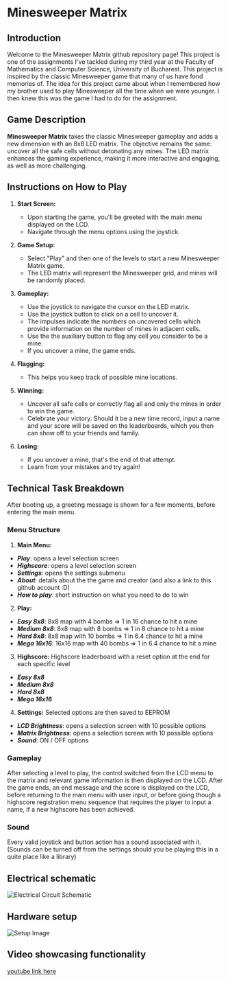 # Minesweeper Matrix
 
## Introduction

Welcome to the Minesweeper Matrix github repository page! 
This project is one of the assignments I've tackled during my third year at the Faculty of Mathematics and Computer Science, University of Bucharest.
This project is inspired by the classic Minesweeper game that many of us have fond memories of. The idea for this project came about when I remembered how my brother used to play Minesweeper all the time when we were younger. I then knew this was the game I had to do for the assignment.

## Game Description

**Minesweeper Matrix** takes the classic Minesweeper gameplay and adds a new dimension with an 8x8 LED matrix. The objective remains the same: uncover all the safe cells without detonating any mines. The LED matrix enhances the gaming experience, making it more interactive and engaging, as well as more challenging. 


## Instructions on How to Play

1. **Start Screen:**
   - Upon starting the game, you'll be greeted with the main menu displayed on the LCD.
   - Navigate through the menu options using the joystick.

2. **Game Setup:**
   - Select "Play" and then one of the levels to start a new Minesweeper Matrix game.
   - The LED matrix will represent the Minesweeper grid, and mines will be randomly placed.

3. **Gameplay:**
   - Use the joystick to navigate the cursor on the LED matrix.
   - Use the joystick button to click on a cell to uncover it.
   - The impulses indicate the numbers on uncovered cells which provide information on the number of mines in adjacent cells.
   - Use the the auxiliary button to flag any cell you consider to be a mine.
   - If you uncover a mine, the game ends.

4. **Flagging:**
   - This helps you keep track of possible mine locations.

5. **Winning:**
   - Uncover all safe cells or correctly flag all and only the mines in order to win the game.
   - Celebrate your victory. Should it be a new time record, input a name and your score will be saved on the leaderboards, which you then can show off to your friends and family.

6. **Losing:**
   - If you uncover a mine, that's the end of that attempt.
   - Learn from your mistakes and try again!



## Technical Task Breakdown

After booting up, a greeting message is shown for a few moments, before entering the main menu.

### Menu Structure 

1. **Main Menu:**
- ***Play***: opens a level selection screen
- ***Highscore***: opens a level selection screen
- ***Settings***: opens the settings submenu
- ***About***: details about the the game and creator (and also a link to this github account :D)
- ***How to play***: short instruction on what you need to do to win

2. **Play:**
- ***Easy 8x8***: 8x8 map with 4 bombs => 1 in 16 chance to hit a mine
- ***Medium 8x8***: 8x8 map with 8 bombs => 1 in 8 chance to hit a mine
- ***Hard 8x8***: 8x8 map with 10 bombs => 1 in 6.4 chance to hit a mine
- ***Mega 16x16***: 16x16 map with 40 bombs => 1 in 6.4 chance to hit a mine

3. **Highscore:** Highscore leaderboard with a reset option at the end for each specific level
- ***Easy 8x8***
- ***Medium 8x8***
- ***Hard 8x8***
- ***Mega 16x16***

4. **Settings:** Selected options are then saved to EEPROM
- ***LCD Brightness***: opens a selection screen with 10 possible options
- ***Matrix Brightness***: opens a selection screen with 10 possible options
- ***Sound***: ON / OFF options


### Gameplay

After selecting a level to play, the control switched from the LCD menu to the matrix and relevant game information is then displayed on the LCD. 
After the game ends, an end message and the score is displayed on the LCD, before returning to the main menu with user input, or before going though a highscore registration menu sequence that requires the player to input a name, if a new highscore has been achieved.

### Sound

Every valid joystick and button action has a sound associated with it. (Sounds can be turned off from the settings should you be playing this in a quite place like a library)


## Electrical schematic
![Electrical Circuit Schematic](https://github.com/MariusAlexandru358/Minesweeper_Matrix-Project/blob/main/Minesweeper_Matrix-Project/MinesweeperElectrical.png)

## Hardware setup
![Setup Image](https://github.com/MariusAlexandru358/Minesweeper_Matrix-Project/blob/main/Minesweeper_Matrix-Project/Minesweeper.jgp)

## Video showcasing functionality
<a href="https://youtu.be/D7fRLBvE8KM" target="_blank">youtube link here</a>

